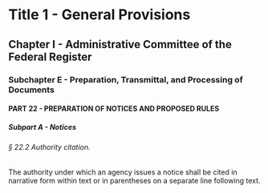 
# Title 1 - General Provisions
## Chapter I - Administrative Committee of the Federal Register
### Subchapter E - Preparation, Transmittal, and Processing of Documents
#### PART 22 - PREPARATION OF NOTICES AND PROPOSED RULES
##### Subpart A - Notices
###### § 22.2 Authority citation.

The authority under which an agency issues a notice shall be cited in narrative form within text or in parentheses on a separate line following text.
